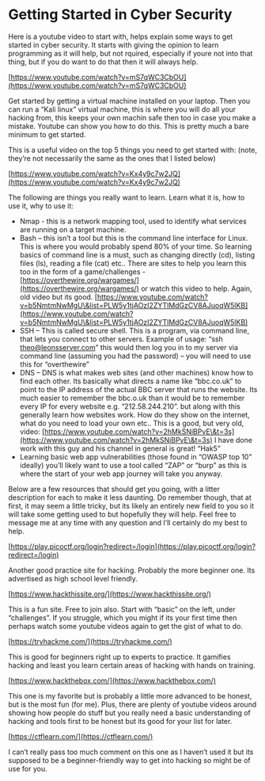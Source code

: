 # Getting Started in Cyber Security

Here is a youtube video to start with, helps explain some ways to get started in cyber security. It starts with giving the opinion to learn programming as it will help, but not rquired, especially if youre not into that thing, but if you do want to do that then it will always help.

[https://www.youtube.com/watch?v=mS7qWC3CbOU](https://www.youtube.com/watch?v=mS7qWC3CbOU)

Get started by getting a virtual machine installed on your laptop. Then you can run a “Kali linux” virtual machine, this is where you will do all your hacking from, this keeps your own machin safe then too in case you make a mistake. Youtube can show you how to do this. This is pretty much a bare minimum to get started.

&#x20;

This is a useful video on the top 5 things you need to get started with: (note, they’re not necessarily the same as the ones that I listed below)

[https://www.youtube.com/watch?v=Kx4y9c7w2JQ](https://www.youtube.com/watch?v=Kx4y9c7w2JQ)



The following are things you really want to learn. Learn what it is, how to use it, why to use it:

* Nmap  - this is a network mapping tool, used to identify what services are running on a target machine.
* Bash – this isn’t a tool but this is the command line interface for Linux. This is where you would probably spend 80% of your time. So learning basics of command line is a must, such as changing directly (cd), listing files (ls), reading a file (cat) etc.. There are sites to help you learn this too in the form of a game/challenges -  [https://overthewire.org/wargames/](https://overthewire.org/wargames/)  or watch this video to help. Again, old video but its good. [https://www.youtube.com/watch?v=b5NmtmNwMgU\&list=PLW5y1tjAOzI2ZYTlMdGzCV8AJuoqW5lKB](https://www.youtube.com/watch?v=b5NmtmNwMgU\&list=PLW5y1tjAOzI2ZYTlMdGzCV8AJuoqW5lKB)
* SSH – This is called secure shell. This is a program, via command line, that lets you connect to other servers. Example of usage: “ssh  [theo@leonsserver.com](mailto:theo@leonsserver.com)” this would then log you in to my server via command line (assuming you had the password) – you will need to use this for “overthewire”
* DNS – DNS is what makes web sites (and other machines) know how to find each other. Its basically what directs a name like “bbc.co.uk” to point to the IP address of the actual BBC server that runs the website. Its much easier to remember the bbc.o.uk  than it would be to remember every IP for every website e.g. “212.58.244.210”. but along with this generally learn how websites work. How do they show on the internet, what do you need to load your own etc.. This is a good, but very old,  video: [https://www.youtube.com/watch?v=2hMkSNiBPvE\&t=3s](https://www.youtube.com/watch?v=2hMkSNiBPvE\&t=3s)    I have done work with this guy and his channel in general is great! “Hak5”
* Learning basic web app vulnerabilities (those found in “OWASP top 10” ideally) you’ll likely want to use a tool called “ZAP” or “burp” as this is where the start of your web app journey will take you anyway.

&#x20;

Below are a few resources that should get you going, with a litter description for each to make it less daunting. Do remember though, that at first, it may seem a little tricky, but its likely an entirely new field to you so it will take some getting used to but hopefully they will help. Feel free to message me at any time with any question and I’ll certainly do my best to help.

[https://play.picoctf.org/login?redirect=/login](https://play.picoctf.org/login?redirect=/login)

Another good practice site for hacking. Probably the more beginner one. Its advertised as high school level friendly.

[https://www.hackthissite.org/](https://www.hackthissite.org/)

This is a fun site. Free to join also. Start with “basic” on the left, under “challenges”. If you struggle, which you might if its your first time then perhaps watch some youtube videos again to get the gist of what to do.

[https://tryhackme.com/](https://tryhackme.com/)

This is good for beginners right up to experts to practice. It gamifies hacking and least you learn certain areas of hacking with hands on training.

[https://www.hackthebox.com/](https://www.hackthebox.com/)

This one is my favorite but is probably a little more advanced to be honest, but is the most fun (for me). Plus, there are plenty of youtube videos around showing how people do stuff but you really need a basic understanding of hacking and tools first to be honest but its good for your list for later.

[https://ctflearn.com/](https://ctflearn.com/)

I can’t really pass too much comment on this one as I haven’t used it but its supposed to be a beginner-friendly way to get into hacking so might be of use for you.
